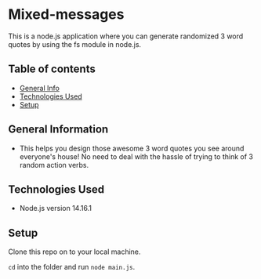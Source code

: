# Mixed-messages
This is a node.js application where you can generate randomized 3 word quotes by using the fs module in node.js.

## Table of contents
* [General Info](#general-information)
* [Technologies Used](#technologies-used)
* [Setup](#setup)


## General Information
- This helps you design those awesome 3 word quotes you see around everyone's house! No need to deal with the hassle of trying to think of 3 random action verbs.

## Technologies Used
- Node.js version 14.16.1

## Setup 
Clone this repo on to your local machine.

`cd` into the folder and run `node main.js`.